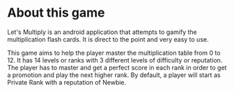 # About this game
Let's Multiply is an android application that attempts to gamify the multiplication flash cards. It is direct to the point and very easy to use. 

This game aims to help the player master the multiplication table from 0 to 12. It has 14 levels or ranks with 3 different levels of difficulty or reputation. The player has to master and get a perfect score in each rank in order to get a promotion and play the next higher rank. By default, a player will start as Private Rank with a reputation of Newbie.


